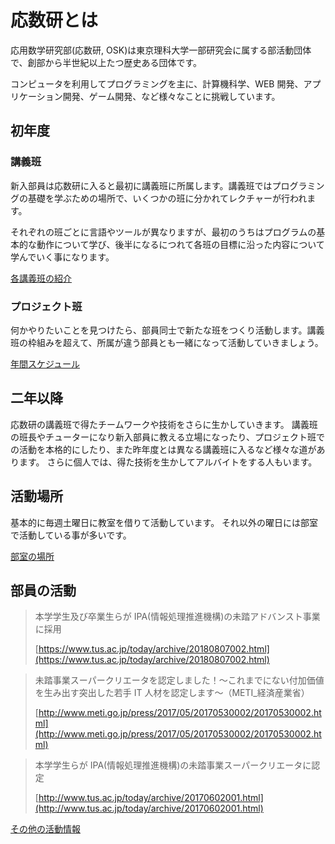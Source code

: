 # 応数研とは

応用数学研究部(応数研, OSK)は東京理科大学一部研究会に属する部活動団体で、創部から半世紀以上たつ歴史ある団体です。

コンピュータを利用してプログラミングを主に、計算機科学、WEB 開発、アプリケーション開発、ゲーム開発、など様々なことに挑戦しています。

## 初年度

### 講義班

新入部員は応数研に入ると最初に講義班に所属します。講義班ではプログラミングの基礎を学ぶための場所で、いくつかの班に分かれてレクチャーが行われます。

それぞれの班ごとに言語やツールが異なりますが、最初のうちはプログラムの基本的な動作について学び、後半になるにつれて各班の目標に沿った内容について学んでいく事になります。

[各講義班の紹介](#page/2020/lecture?pretty)

### プロジェクト班

何かやりたいことを見つけたら、部員同士で新たな班をつくり活動します。講義班の枠組みを超えて、所属が違う部員とも一緒になって活動していきましょう。

[年間スケジュール](#page/main/schedule?pretty)

## 二年以降

応数研の講義班で得たチームワークや技術をさらに生かしていきます。
講義班の班長やチューターになり新入部員に教える立場になったり、プロジェクト班での活動を本格的にしたり、また昨年度とは異なる講義班に入るなど様々な道があります。
さらに個人では、得た技術を生かしてアルバイトをする人もいます。

## 活動場所

基本的に毎週土曜日に教室を借りて活動しています。
それ以外の曜日には部室で活動している事が多いです。

[部室の場所](#contact?pretty)

## 部員の活動

> 本学学生及び卒業生らが IPA(情報処理推進機構)の未踏アドバンスト事業に採用
>
> [https://www.tus.ac.jp/today/archive/20180807002.html](https://www.tus.ac.jp/today/archive/20180807002.html)

> 未踏事業スーパークリエータを認定しました！～これまでにない付加価値を生み出す突出した若手 IT 人材を認定します～（METI\_経済産業省）
>
> [http://www.meti.go.jp/press/2017/05/20170530002/20170530002.html](http://www.meti.go.jp/press/2017/05/20170530002/20170530002.html)

> 本学学生らが IPA(情報処理推進機構)の未踏事業スーパークリエータに認定
>
> [http://www.tus.ac.jp/today/archive/20170602001.html](http://www.tus.ac.jp/today/archive/20170602001.html)

[その他の活動情報](#page/main/news?pretty)
